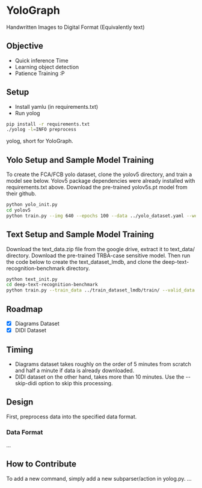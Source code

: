 # YoloGraph

Handwritten Images to Digital Format (Equivalently text)

## Objective

- Quick inference Time
- Learning object detection
- Patience Training :P

## Setup

- Install yamlu (in requirements.txt)
- Run yolog

```sh
pip install -r requirements.txt
./yolog -l=INFO preprocess
```

yolog, short for YoloGraph.

## Yolo Setup and Sample Model Training

To create the FCA/FCB yolo dataset, clone the yolov5 directory, and train a model see below. Yolov5 package dependencies were already installed with requirements.txt above. Download the pre-trained yolov5s.pt model from their github.
```sh
python yolo_init.py
cd yolov5
python train.py --img 640 --epochs 100 --data ../yolo_dataset.yaml --weights ../pretrained_models/yolov5s.pt
```

## Text Setup and Sample Model Training

Download the text_data.zip file from the google drive, extract it to text_data/ directory. Download the pre-trained TRBA-case sensitive model. Then run the code below to create the text_dataset_lmdb, and clone the deep-text-recognition-benchmark directory. 
```sh
python text_init.py
cd deep-text-recognition-benchmark
python train.py --train_data ../train_dataset_lmdb/train/ --valid_data ../train_dataset_lmdb/test/ --saved_model ../pretrained_models/TPS-ResNet-BiLSTM-Attn-case-sensitive.pth --FT --select_data / --batch_ratio 1 --Transformation TPS --FeatureExtraction ResNet --SequenceModeling BiLSTM --Prediction Attn --workers 0 --num_iter 300 --valInterval 5 --sensitive
```

## Roadmap

- [x] Diagrams Dataset
- [x] DIDI Dataset

## Timing

- Diagrams dataset takes roughly on the order of 5 minutes from scratch and half a minute if data is already downloaded.
- DIDI dataset on the other hand, takes more than 10 minutes. Use the --skip-didi option to skip this processing.

## Design

First, preprocess data into the specified data format.

### Data Format

...

## How to Contribute

To add a new command, simply add a new subparser/action in yolog.py.
...
